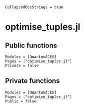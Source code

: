 ```@meta
CollapsedDocStrings = true
```

# optimise_tuples.jl

## Public functions

```@autodocs; canonical = false
Modules = [QuantumACES]
Pages = ["optimise_tuples.jl"]
Private = false
```

## Private functions

```@autodocs
Modules = [QuantumACES]
Pages = ["optimise_tuples.jl"]
Public = false
```
